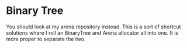 #  Binary Tree

You should look at my arena repository instead. This is a sort of shortcut solutions where I roll an BinaryTree and Arena allocator all into one. It is more proper to separate the two.
